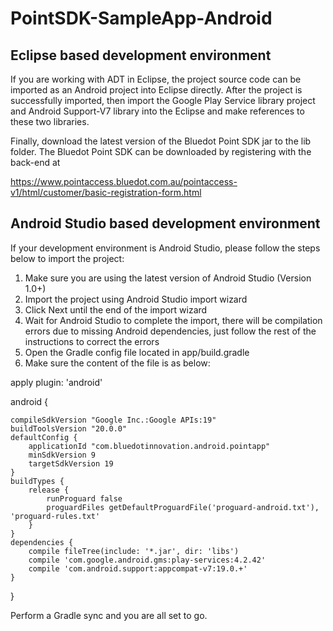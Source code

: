 PointSDK-SampleApp-Android
==========================

Eclipse based development environment
-------------------------------------
If you are working with ADT in Eclipse, the project source code can be imported as an Android project into Eclipse directly. After the project is successfully imported, then import the  Google Play Service library project and Android Support-V7 library into the Eclipse and make references to these two libraries. 

Finally, download the latest version of the Bluedot Point SDK jar to the lib folder. The Bluedot Point SDK can be downloaded by registering with the back-end at

https://www.pointaccess.bluedot.com.au/pointaccess-v1/html/customer/basic-registration-form.html

Android Studio based development environment
--------------------------------------------

If your development environment is Android Studio, please follow the steps below to import the project:

1. Make sure you are using the latest version of Android Studio (Version 1.0+)
2. Import the project using Android Studio import wizard
3. Click Next until the end of the import wizard 
4. Wait for Android Studio to complete the import, there will be compilation errors due to missing Android dependencies, just follow the rest of the instructions to correct the errors
5. Open the Gradle config file located in app/build.gradle
6. Make sure the content of the file is as below:

apply plugin: 'android'

android {

    compileSdkVersion "Google Inc.:Google APIs:19"
    buildToolsVersion "20.0.0"
    defaultConfig {
        applicationId "com.bluedotinnovation.android.pointapp"
        minSdkVersion 9
        targetSdkVersion 19
    }
    buildTypes {
        release {
            runProguard false
            proguardFiles getDefaultProguardFile('proguard-android.txt'), 'proguard-rules.txt'
        }
    }
    dependencies {
        compile fileTree(include: '*.jar', dir: 'libs')
        compile 'com.google.android.gms:play-services:4.2.42'
        compile 'com.android.support:appcompat-v7:19.0.+'
    }
}

Perform a Gradle sync and you are all set to go.
